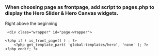 ### When choosing page as frontpage, add script to pages.php to display the Hero Slider & Hero Canvas widgets.

Right above the beginning

```
 <div class="wrapper" id="page-wrapper">

```

```
<?php if ( is_front_page() ) : ?>
	<?php get_template_part( 'global-templates/hero', 'none' ); ?>
<?php endif; ?>

```
